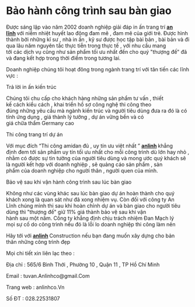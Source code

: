 # Bảo hành công trình sau bàn giao

<p>Được&nbsp;sáng lập&nbsp;vào năm&nbsp;2002&nbsp;doanh nghiệp&nbsp;giải đáp&nbsp;in ấn&nbsp;trang trí&nbsp;<strong><a href="http://anlinhco.vn/">an lĩnh</a>&nbsp;</strong>với niềm&nbsp;nhiệt huyết&nbsp;lao động&nbsp;đam mê&nbsp;,&nbsp;đam mê&nbsp;của&nbsp;giới trẻ. Được&nbsp;hình thành&nbsp;bởi&nbsp;những&nbsp;kĩ sư&nbsp;,&nbsp;nhà&nbsp;in ấn&nbsp;,&nbsp;kỹ sư&nbsp;được&nbsp;học tập&nbsp;bài bản&nbsp;,&nbsp;bài bản&nbsp;và&nbsp;đi qua&nbsp;lâu năm&nbsp;nguyên tắc&nbsp;thực tiễn&nbsp;trong&nbsp;thực tế&nbsp;, với&nbsp;nhu cầu&nbsp;mang tới&nbsp;các&nbsp;dịch vụ&nbsp;cũng như&nbsp;sản phẩm&nbsp;tối ưu nhất&nbsp;đến&nbsp;cho quý&nbsp;&quot;thượng đế&quot;&nbsp;đã và đang&nbsp;kết hợp&nbsp;trong&nbsp;thời điểm&nbsp;trong tương lai.</p>

<p>Doanh nghiệp&nbsp;chúng tôi&nbsp;hoạt đông trong ngành&nbsp;trang trí&nbsp;với&nbsp;tân tiến&nbsp;các&nbsp;lĩnh vực :</p>

<p>Trả lời&nbsp;in ấn&nbsp;kiến trúc</p>

<p>Chúng tôi&nbsp;chu cấp&nbsp;cho&nbsp;khách hàng&nbsp;những&nbsp;sản phẩm&nbsp;tư vấn&nbsp;,&nbsp;thiết kế&nbsp;cách&nbsp;kiểu cách&nbsp;,&nbsp;khai triển&nbsp;hồ sơ&nbsp;công nghệ&nbsp;thi công theo đúng&nbsp;những&nbsp;yêu cầu&nbsp;mà ngành&nbsp;kiến trúc&nbsp;và&nbsp;người tiêu dùng&nbsp;đưa ra đó là có tính&nbsp;ứng dụng&nbsp;,&nbsp;giá thành&nbsp;lý tưởng&nbsp;,&nbsp;dự án&nbsp;vững bền&nbsp;và có giá&nbsp;chữa&nbsp;thẩm&nbsp;Germany&nbsp;cao</p>

<p>Thi công&nbsp;trang trí&nbsp;dự án</p>

<p>Với&nbsp;mục đích&nbsp;&ldquo;Thi công&nbsp;amidan&nbsp;đủ ,&nbsp;uy tín&nbsp;ưu việt nhất&nbsp;&rdquo;&nbsp;<strong><a href="http://trangvangvietnam.com/listings/1187817030/cong_ty_tnhh_tu_van_thiet_ke_xay_dung_an_linh.html">anlinh</a>&nbsp;</strong>khẳng định&nbsp;đem tới&nbsp;sản phẩm&nbsp;uy tín&nbsp;tối ưu nhất&nbsp;cho mỗi&nbsp;công trình&nbsp;dù&nbsp;lớn&nbsp;hay nhỏ , nhằm có được sự&nbsp;tin tưởng&nbsp;của&nbsp;người tiêu dùng&nbsp;và&nbsp;mong ước&nbsp;quý khách&nbsp;sẽ là người&nbsp;kết hợp&nbsp;với&nbsp;doanh nghiệp&nbsp;, sẽ&nbsp;quảng cáo&nbsp;sản phẩm&nbsp;,&nbsp;sản phẩm&nbsp;của&nbsp;doanh nghiệp&nbsp;cho người thân , người quen của mình.</p>

<p>Bảo vệ sau khi vận hành&nbsp;công trình&nbsp;sau&nbsp;lúc&nbsp;bàn giao</p>

<p>Không như&nbsp;các&nbsp;vùng&nbsp;khác sau&nbsp;lúc&nbsp;bàn giao&nbsp;dự án&nbsp;hoàn thành&nbsp;cho&nbsp;quý khách&nbsp;xong là&nbsp;quan sát&nbsp;như đã xong&nbsp;nhiệm vụ. Còn đối với&nbsp;công ty&nbsp;An Lĩnh&nbsp;chúng mình&nbsp;thi sau&nbsp;khi&nbsp;hoàn chỉnh&nbsp;dự án&nbsp;và bàn giao cho&nbsp;người tiêu dùng&nbsp;thì&nbsp;&quot;thượng đế&quot;&nbsp;giữ&nbsp;11%&nbsp;giá thành&nbsp;bảo vệ sau khi vận hành&nbsp;sau&nbsp;một&nbsp;năm.&nbsp;Công ty&nbsp;khẳng định&nbsp;chịu&nbsp;trách nhiệm&nbsp;Đan Mạch&nbsp;lý mọi&nbsp;sự cố&nbsp;do&nbsp;công trình&nbsp;nếu đó là lỗi lo&nbsp;doanh nghiệp&nbsp;thi công&nbsp;làm nên</p>

<p>Hãy&nbsp;tới&nbsp;với&nbsp;<strong><a href="https://www.youtube.com/channel/UCnYaaKEhlSOMk34V0eDUIPQ">anlinh</a>&nbsp;</strong>Construction nếu bạn&nbsp;đang muốn&nbsp;xây dựng&nbsp;cho bản thân&nbsp;những&nbsp;công trình&nbsp;đẹp</p>

<p>Mọi chi tiết&nbsp;xin&nbsp;liên lạc&nbsp;theo :</p>

<p>Địa chỉ&nbsp;: 565/6 Bình Thới ,&nbsp;Phường 10&nbsp;,&nbsp;Quận 11&nbsp;,&nbsp;TP Hồ Chí Minh</p>

<p>Email : tuvan.Anlinhco@gmail.Com</p>

<p>Trang web&nbsp;: anlinhco.Vn</p>

<p>Số ĐT&nbsp;: 028.22531807</p>

<p>&nbsp;</p>
